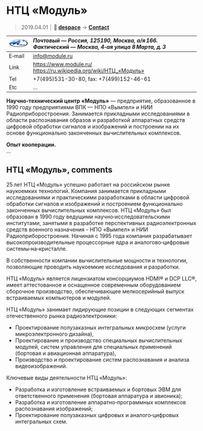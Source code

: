 # НТЦ «Модуль»
> 2019.04.01 ┊ **🚀 [despace](index.md)** → **[Contact](contact.md)**

|[![](f/contact/n/ntc_module_logo1_thumb.jpg)](f/contact/n/ntc_module_logo1.png)|*Почтовый — Россия, 125190, Москва, а/я 166. Фактический — Москва, 4‑ая улица 8 Марта, д. 3*|
|:--|:--|
|E‑mail| <info@module.ru> |
|Link| <https://www.module.ru/><br> <https://ru.wikipedia.org/wiki/НТЦ_«Модуль»> |
|Tel| +7(495)531-30-80, fax: +7(499)152-46-61 |
|Etc| … |

**Научно‑технический центр «Модуль»** — предприятие, образованное в 1990 году предприятиями ВПК — НПО «Вымпел» и НИИ Радиоприборостроения. Занимается прикладными исследованиями в области распознавания образов и разработкой аппаратных средств цифровой обработки сигналов и изображений и построении на их основе функционально законченных вычислительных комплексов.

**Опыт кооперации.**  
…


<p style="page-break-after:always"> </p>

## НТЦ «Модуль», comments

25 лет НТЦ «Модуль» успешно работает на российском рынке наукоемких технологий. Компания занимается прикладными исследованиями и практическими разработками в области цифровой обработки сигналов и изображений и построением функционально законченных вычислительных комплексов. НТЦ «Модуль» был образован в 1990 году ведущими научно‑исследовательскими институтами, занятыми в разработке перспективных радиоэлектронных средств военного назначения - НПО «Вымпел» и НИИ Радиоприборостроения. Начиная с 1995 года компания разрабатывает высокопроизводительные процессорные ядра и аналогово‑цифровые системы‑на‑кристалле.

В собственности компании вычислительные мощности и технологии, позволяющие проводить наукоемкие исследования и разработки.

НТЦ «Модуль» является лицензиатом консорциумов HDMI® и DCP LLC®, имеет аттестованное и оснащенное современным оборудованием сборочное производство, обеспечивающее мелкосерийный выпуск встраиваемых компьютеров и модулей.

НТЦ «Модуль» занимает лидирующие позиции в следующих сегментах отечественного рынка радиоэлектроники:

   - Проектирование полузаказных интегральных микросхем (услуги микроэлектронного дизайна),
   - Проектирование и производство специальных вычислительных модулей, систем управления для специальных применений (бортовая и авиационная аппаратура),
   - Производство и проектирование систем распознавания и анализа видеоизображений.

Ключевые виды деятельности НТЦ «Модуль»:

   - Разработка и изготовление встраиваемых и бортовых ЭВМ для ответственного применения (бортовая аппаратура и авионика);
   - Разработка и изготовление аппаратно‑программных комплексов распознавания изображений;
   - Проектирование полузаказных цифровых и аналого‑цифровых интегральных схем.

